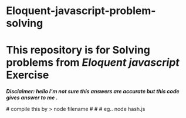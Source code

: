 # Eloquent-javascript-problem-solving
# This repository is for Solving problems from <i> Eloquent javascript </i>  Exercise 
<i><b>
Disclaimer: hello I'm  not sure this answers are accurate but this code gives answer to me .
  
</b>
</i>
# compile this by > node filename 
# # # eg.. node hash.js
